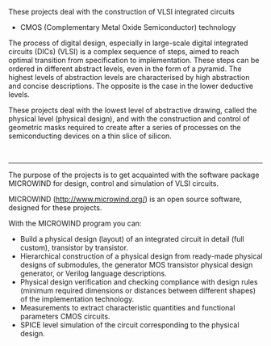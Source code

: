 These projects deal with the construction of VLSI integrated circuits
  - CMOS (Complementary Metal Oxide Semiconductor) technology

The process of digital design, especially in large-scale digital integrated circuits (DICs) (VLSI) is a complex sequence of 
steps, aimed to reach optimal transition from specification to implementation. These steps can be ordered in different abstract levels, 
even in the form of a pyramid. The highest levels of abstraction levels are characterised by high abstraction and concise 
descriptions. The opposite is the case in the lower deductive levels. 

These projects deal with the lowest level of abstractive drawing, called the physical level (physical design), and with the 
construction and control of geometric masks required to create after a series of processes on the semiconducting devices on a 
thin slice of silicon.

<br>
<hr>

The purpose of the projects is to get acquainted with the software package
MICROWIND for design, control and simulation of VLSI circuits.

MICROWIND (http://www.microwind.org/) is an open source software, designed for these projects.

With the MICROWIND program you can:
- Build a physical design (layout) of an integrated circuit in detail (full custom), transistor by transistor.
- Hierarchical construction of a physical design from ready-made physical designs of submodules, the generator
MOS transistor physical design generator, or Verilog language descriptions.
- Physical design verification and checking compliance with design rules (minimum required dimensions or
distances between different shapes) of the implementation technology.
- Measurements to extract characteristic quantities and functional parameters CMOS circuits.
- SPICE level simulation of the circuit corresponding to the physical design.

